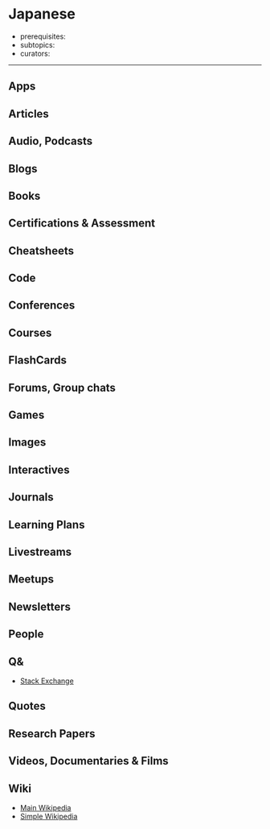 # Japanese

- prerequisites:
- subtopics:
- curators:

------

## Apps

## Articles

## Audio, Podcasts

## Blogs

## Books

## Certifications & Assessment

## Cheatsheets

## Code

## Conferences

## Courses

## FlashCards

## Forums, Group chats

## Games

## Images

## Interactives

## Journals

## Learning Plans

## Livestreams

## Meetups

## Newsletters

## People

## Q&

- [Stack Exchange](https://japanese.stackexchange.com)

## Quotes

## Research Papers

## Videos, Documentaries & Films

## Wiki

- [Main Wikipedia](https://en.wikipedia.org/wiki/Japanese_language)
- [Simple Wikipedia](https://simple.wikipedia.org/wiki/Japanese_language)


